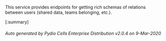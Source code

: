 






This service provides endpoints for getting rich schemas of relations between users (shared data, teams belonging, etc.).

[:summary]

###### Auto generated by Pydio Cells Enterprise Distribution v2.0.4 on 9-Mar-2020
